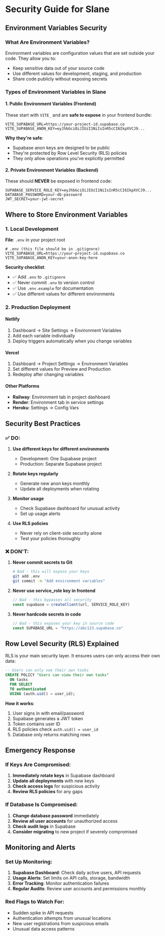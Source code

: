 # Security Guide for Slane

## Environment Variables Security

### What Are Environment Variables?
Environment variables are configuration values that are set outside your code. They allow you to:
- Keep sensitive data out of your source code
- Use different values for development, staging, and production
- Share code publicly without exposing secrets

### Types of Environment Variables in Slane

#### 1. Public Environment Variables (Frontend)
These start with `VITE_` and are **safe to expose** in your frontend bundle:

```env
VITE_SUPABASE_URL=https://your-project-id.supabase.co
VITE_SUPABASE_ANON_KEY=eyJhbGciOiJIUzI1NiIsInR5cCI6IkpXVCJ9...
```

**Why they're safe**:
- Supabase anon keys are designed to be public
- They're protected by Row Level Security (RLS) policies
- They only allow operations you've explicitly permitted

#### 2. Private Environment Variables (Backend)
These should **NEVER** be exposed in frontend code:

```env
SUPABASE_SERVICE_ROLE_KEY=eyJhbGciOiJIUzI1NiIsInR5cCI6IkpXVCJ9...
DATABASE_PASSWORD=your-db-password
JWT_SECRET=your-jwt-secret
```

## Where to Store Environment Variables

### 1. Local Development
**File**: `.env` in your project root

```env
# .env (this file should be in .gitignore)
VITE_SUPABASE_URL=https://your-project-id.supabase.co
VITE_SUPABASE_ANON_KEY=your-anon-key-here
```

**Security checklist**:
- ✅ Add `.env` to `.gitignore`
- ✅ Never commit `.env` to version control
- ✅ Use `.env.example` for documentation
- ✅ Use different values for different environments

### 2. Production Deployment

#### Netlify
1. Dashboard → Site Settings → Environment Variables
2. Add each variable individually
3. Deploy triggers automatically when you change variables

#### Vercel
1. Dashboard → Project Settings → Environment Variables
2. Set different values for Preview and Production
3. Redeploy after changing variables

#### Other Platforms
- **Railway**: Environment tab in project dashboard
- **Render**: Environment tab in service settings
- **Heroku**: Settings → Config Vars

## Security Best Practices

### ✅ DO:
1. **Use different keys for different environments**
   - Development: One Supabase project
   - Production: Separate Supabase project

2. **Rotate keys regularly**
   - Generate new anon keys monthly
   - Update all deployments when rotating

3. **Monitor usage**
   - Check Supabase dashboard for unusual activity
   - Set up usage alerts

4. **Use RLS policies**
   - Never rely on client-side security alone
   - Test your policies thoroughly

### ❌ DON'T:
1. **Never commit secrets to Git**
   ```bash
   # Bad - this will expose your keys
   git add .env
   git commit -m "Add environment variables"
   ```

2. **Never use service_role key in frontend**
   ```javascript
   // Bad - this bypasses all security
   const supabase = createClient(url, SERVICE_ROLE_KEY)
   ```

3. **Never hardcode secrets in code**
   ```javascript
   // Bad - this exposes your key in source code
   const SUPABASE_URL = "https://abc123.supabase.co"
   ```

## Row Level Security (RLS) Explained

RLS is your main security layer. It ensures users can only access their own data:

```sql
-- Users can only see their own tasks
CREATE POLICY "Users can view their own tasks"
  ON tasks
  FOR SELECT
  TO authenticated
  USING (auth.uid() = user_id);
```

**How it works**:
1. User signs in with email/password
2. Supabase generates a JWT token
3. Token contains user ID
4. RLS policies check `auth.uid() = user_id`
5. Database only returns matching rows

## Emergency Response

### If Keys Are Compromised:
1. **Immediately rotate keys** in Supabase dashboard
2. **Update all deployments** with new keys
3. **Check access logs** for suspicious activity
4. **Review RLS policies** for any gaps

### If Database Is Compromised:
1. **Change database password** immediately
2. **Review all user accounts** for unauthorized access
3. **Check audit logs** in Supabase
4. **Consider migrating** to new project if severely compromised

## Monitoring and Alerts

### Set Up Monitoring:
1. **Supabase Dashboard**: Check daily active users, API requests
2. **Usage Alerts**: Set limits on API calls, storage, bandwidth
3. **Error Tracking**: Monitor authentication failures
4. **Regular Audits**: Review user accounts and permissions monthly

### Red Flags to Watch For:
- Sudden spike in API requests
- Authentication attempts from unusual locations
- New user registrations from suspicious emails
- Unusual data access patterns